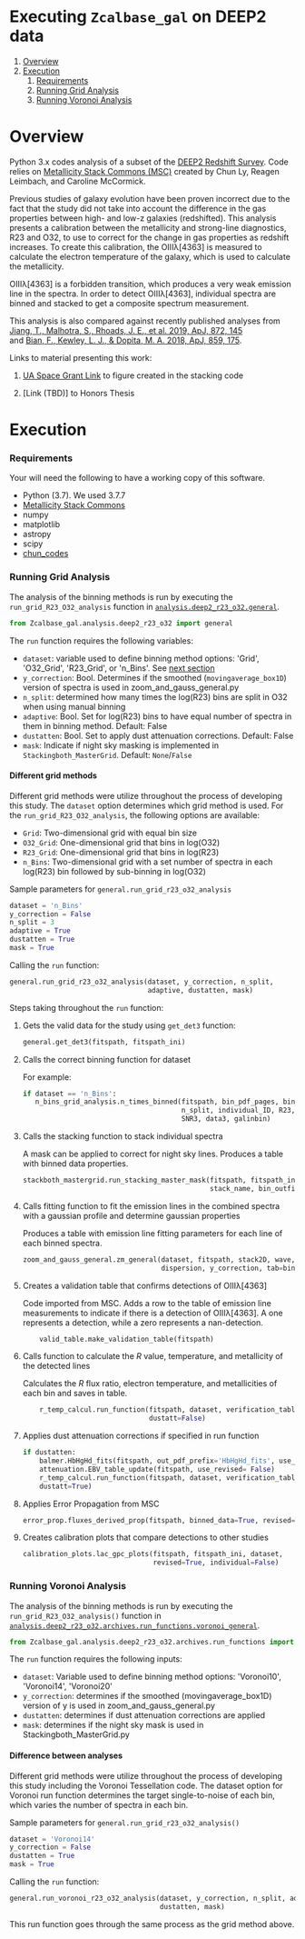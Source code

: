 # Executing `Zcalbase_gal` on DEEP2 data

1. [Overview](#overview)
2. [Execution](#execution)
    1. [Requirements](#requirements)
    2. [Running Grid Analysis](#running-grid-analysis)
    3. [Running Voronoi Analysis](#running-voronoi-analysis)

# Overview

Python 3.x codes analysis of a subset of the [DEEP2 Redshift Survey](http://deep.ps.uci.edu).
Code relies on [Metallicity Stack Commons (MSC)](https://github.com/astrochun/Metallicity_Stack_Commons)
created by Chun Ly, Reagen Leimbach, and Caroline McCormick. 

Previous studies of galaxy evolution have been proven incorrect due to the fact
that the study did not take into account the difference in the gas properties
between high- and low-z galaxies (redshifted). This analysis presents a
calibration between the metallicity and strong-line diagnostics, R23 and O32,
to use to correct for the change in gas properties as redshift increases. To
create this calibration, the OIIIλ[4363] is measured to calculate the electron
temperature of the galaxy, which is used to calculate the metallicity.

OIIIλ[4363] is a forbidden transition, which produces a very weak emission line
in the spectra. In order to detect OIIIλ[4363], individual spectra are binned
and stacked to get a composite spectrum measurement.

This analysis is also compared against recently published analyses from 
[Jiang, T., Malhotra, S., Rhoads, J. E., et al. 2019, ApJ, 872, 145](https://arxiv.org/abs/1811.05796)  
and
[Bian, F., Kewley, L. J., & Dopita, M. A. 2018, ApJ, 859, 175](https://iopscience.iop.org/article/10.3847/1538-4357/aabd74/meta).

Links to material presenting this work: 
1. [UA Space Grant Link](https://arizona.figshare.com/articles/Stacking_of_Galaxy_Spectra/12360626) 
to figure created in the stacking code 


2. [Link (TBD)] to Honors Thesis

# Execution 

### Requirements 
Your will need the following to have a working copy of this software.

- Python (3.7). We used 3.7.7
- [Metallicity Stack Commons](https://github.com/astrochun/Metallicity_Stack_Commons)
- numpy 
- matplotlib
- astropy
- scipy
- [chun_codes](https://github.com/astrochun/chun_codes)

### Running Grid Analysis 
The analysis of the binning methods is run by executing the
`run_grid_R23_O32_analysis` function in
[`analysis.deep2_r23_o32.general`](deep2_r23_o32/general.py).

``` python
from Zcalbase_gal.analysis.deep2_r23_o32 import general
```

The `run` function requires the following variables:
- `dataset`: variable used to define binning method options:
  'Grid', 'O32_Grid', 'R23_Grid', or 'n_Bins'. See [next section](#different-grid-methods)
- `y_correction`: Bool. Determines if the smoothed (`movingaverage_box1D`)
  version of spectra is used in zoom_and_gauss_general.py
- `n_split`: determined how many times the log(R23) bins are split in O32 when
  using manual binning
- `adaptive`: Bool. Set for log(R23) bins to have equal number of spectra in
  them in binning method. Default: False
- `dustatten`: Bool. Set to apply dust attenuation corrections. Default: False
- `mask`: Indicate if night sky masking is implemented in
  `Stackingboth_MasterGrid`. Default: `None`/`False`

#### Different grid methods

Different grid methods were utilize throughout the process of developing this
study. The `dataset` option determines which grid method is used. For the
`run_grid_R23_O32_analysis`, the following options are available:
 - `Grid`: Two-dimensional grid with equal bin size
 - `O32_Grid`: One-dimensional grid that bins in log(O32)
 - `R23_Grid`: One-dimensional grid that bins in log(R23)
 - `n_Bins`: Two-dimensional grid with a set number of spectra in each
             log(R23) bin followed by sub-binning in log(O32)

Sample parameters for `general.run_grid_r23_o32_analysis`
``` python
dataset = 'n_Bins'
y_correction = False
n_split = 3
adaptive = True 
dustatten = True
mask = True
```

Calling the `run` function:

``` python
general.run_grid_r23_o32_analysis(dataset, y_correction, n_split,
                                  adaptive, dustatten, mask)
```
    
Steps taking throughout the `run` function:

1. Gets the valid data for the study using `get_det3` function:

   ``` python
   general.get_det3(fitspath, fitspath_ini)
   ```
    
2. Calls the correct binning function for dataset

   For example:
   ``` python
   if dataset == 'n_Bins':
      n_bins_grid_analysis.n_times_binned(fitspath, bin_pdf_pages, bin_outfile,
                                          n_split, individual_ID, R23, O32,
                                          SNR3, data3, galinbin)
   ```

3. Calls the stacking function to stack individual spectra
    
   A mask can be applied to correct for night sky lines. Produces a table with
   binned data properties.

   ``` python
   stackboth_mastergrid.run_stacking_master_mask(fitspath, fitspath_ini, dataset,
                                                 stack_name, bin_outfile)
   ```

4. Calls fitting function to fit the emission lines in the combined spectra
with a gaussian profile and determine gaussian properties 
   
   Produces a table with emission line fitting parameters for each line of
   each binned spectra.

   ``` python
   zoom_and_gauss_general.zm_general(dataset, fitspath, stack2D, wave, lineflag,
                                     dispersion, y_correction, tab=binning_avg_asc)
   ```

5. Creates a validation table that confirms detections of OIIIλ[4363]

   Code imported from MSC. Adds a row to the table of emission line
   measurements to indicate if there is a detection of OIIIλ[4363].
   A one represents a detection, while a zero represents a nan-detection.
   ``` python
       valid_table.make_validation_table(fitspath)
   ```
    
6. Calls function to calculate the _R_ value, temperature, and metallicity of
   the detected lines
   
   Calculates the _R_ flux ratio, electron temperature, and metallicities of
   each bin and saves in table.
   ``` python
       r_temp_calcul.run_function(fitspath, dataset, verification_table_revised,
                                  dustatt=False)
   ```

7. Applies dust attenuation corrections if specified in run function 
   
   ``` python
   if dustatten:
       balmer.HbHgHd_fits(fitspath, out_pdf_prefix='HbHgHd_fits', use_revised=False)
       attenuation.EBV_table_update(fitspath, use_revised= False)
       r_temp_calcul.run_function(fitspath, dataset, verification_table_revised,
       dustatt=True)
   ```

8. Applies Error Propagation from MSC
   
   ``` python
   error_prop.fluxes_derived_prop(fitspath, binned_data=True, revised=True)
   ```

9. Creates calibration plots that compare detections to other studies 
   
   ``` python
   calibration_plots.lac_gpc_plots(fitspath, fitspath_ini, dataset,
                                   revised=True, individual=False)
   ```

### Running Voronoi Analysis 
The analysis of the binning methods is run by executing the `run_grid_R23_O32_analysis()`
function in [`analysis.deep2_r23_o32.archives.run_functions.voronoi_general`](deep2_r23_o32/archives/run_functions/voronoi_general.py).
``` python
from Zcalbase_gal.analysis.deep2_r23_o32.archives.run_functions import voronoi_general
```

The `run` function requires the following inputs:

- `dataset`: Variable used to define binning method options: 'Voronoi10', 'Voronoi14', 'Voronoi20'
- `y_correction`: determines if the smoothed (movingaverage_box1D) version of y is used in zoom_and_gauss_general.py
- `dustatten`: determines if dust attenuation corrections are applied
- `mask`: determines if the night sky mask is used in Stackingboth_MasterGrid.py

#### Difference between analyses

Different grid methods were utilize throughout the process of developing this
study including the Voronoi Tessellation code. The dataset option for Voronoi
run function determines the target single-to-noise of each bin, which varies
the number of spectra in each bin.

Sample parameters for `general.run_grid_r23_o32_analysis()`
``` python
dataset = 'Voronoi14'
y_correction = False
dustatten = True
mask = True
```

Calling the `run` function:
``` python
general.run_voronoi_r23_o32_analysis(dataset, y_correction, n_split, adaptive,
                                     dustatten, mask)
```
This run function goes through the same process as the grid method above. 
